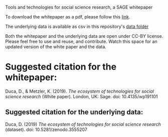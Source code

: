 Tools and technologies for social science research, a SAGE whitepaper

To download the whitepaper as a pdf, please follow this [link](https://uk.sagepub.com/en-gb/eur/technologies-for-social-science-research).

The underlying data is available as csv in this repository's [data folder](https://github.com/danielagduca/SAGE_tools_social_science/blob/master/data/master_tools_sep19.csv) 

Both the whitepaper and the underlying data are open under CC-BY license. Please feel free to use and reuse, and contribute. Watch this space for an updated version of the white paper and the data.

# Suggested citation for the whitepaper:
Duca, D., & Metzler, K. (2019). *The ecosystem of technologies for social science research* (White paper). London, UK:
Sage. doi: 10.4135/wp191101

## Suggested citation for the underlying data:
Duca, D. (2019) *The ecosystem of technologies for social science research* (dataset). doi: 10.5281/zenodo.3555207
